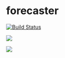 # forecaster

[![Build Status](https://travis-ci.org/modernmaster/forecaster.svg?branch=master)](https://travis-ci.org/modernmaster/forecaster)

<a href="https://codeclimate.com/github/modernmaster/forecaster/maintainability"><img src="https://api.codeclimate.com/v1/badges/28974b4b3d6dc331686b/maintainability" /></a>

<a href="https://codeclimate.com/github/modernmaster/forecaster/test_coverage"><img src="https://api.codeclimate.com/v1/badges/28974b4b3d6dc331686b/test_coverage" /></a>
